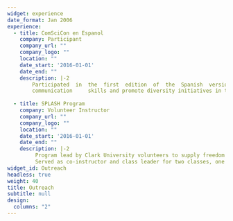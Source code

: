 ```yaml
---
widget: experience
date_format: Jan 2006
experience:
  - title: ComSciCon en Espanol
    company: Participant
    company_url: ""
    company_logo: ""
    location: ""
    date_start: '2016-01-01'
    date_end: ""
    description: |-2
        Participated  in  the  first  edition  of  the  Spanish  version  of  ComSciCon,  a  group  of workshops for graduate students to advance 
        communication     skills and promote diversity initiatives in the sciences
        
  - title: SPLASH Program
    company: Volunteer Instructor
    company_url: ""
    company_logo: ""
    location: ""
    date_start: '2016-01-01'
    date_end: ""
    description: |-2
         Program lead by Clark University volunteers to supply freedom of classes outside theK-12 curriculum to local students. 
         Served as co-instructor and class leader for two classes, one on black hole and imaging geared and one on stars and galaxies
widget_id: Outreach
headless: true
weight: 40
title: Outreach
subtitle: null
design:
  columns: "2"
---
```

